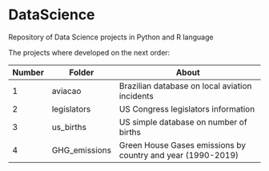 # DataScience
Repository of Data Science projects in Python and R language

The projects where developed on the next order:

Number  | Folder              | About
------- | ------------------- | ---------------------
1       | aviacao             | Brazilian database on local aviation incidents 
2       | legislators         | US Congress legislators information
3       | us_births           | US simple database on number of births
4       | GHG_emissions       | Green House Gases emissions by country and year (1990-2019)
